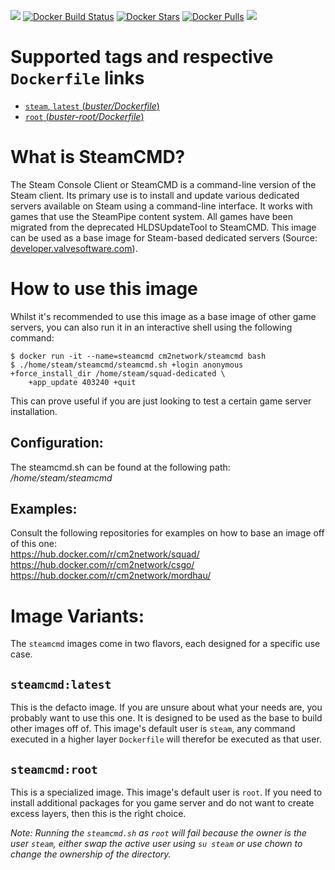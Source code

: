 [![](https://img.shields.io/codacy/grade/c9aa793af739452bb9a9fc45a4758328.svg)](https://hub.docker.com/r/cm2network/steamcmd/) [![Docker Build Status](https://img.shields.io/docker/build/cm2network/steamcmd.svg)](https://hub.docker.com/r/cm2network/steamcmd/) [![Docker Stars](https://img.shields.io/docker/stars/cm2network/steamcmd.svg)](https://hub.docker.com/r/cm2network/steamcmd/) [![Docker Pulls](https://img.shields.io/docker/pulls/cm2network/steamcmd.svg)](https://hub.docker.com/r/cm2network/steamcmd/) [![](https://images.microbadger.com/badges/image/cm2network/steamcmd.svg)](https://microbadger.com/images/cm2network/steamcmd)
# Supported tags and respective `Dockerfile` links
  -	[`steam`, `latest` (*buster/Dockerfile*)](https://github.com/CM2Walki/steamcmd/blob/master/buster/Dockerfile)
  -	[`root` (*buster-root/Dockerfile*)](https://github.com/CM2Walki/steamcmd/blob/master/buster-root/Dockerfile)

# What is SteamCMD?
The Steam Console Client or SteamCMD is a command-line version of the Steam client. Its primary use is to install and update various dedicated servers available on Steam using a command-line interface. It works with games that use the SteamPipe content system. All games have been migrated from the deprecated HLDSUpdateTool to SteamCMD. This image can be used as a base image for Steam-based dedicated servers (Source: [developer.valvesoftware.com](https://developer.valvesoftware.com/wiki/SteamCMD)).

# How to use this image
Whilst it's recommended to use this image as a base image of other game servers, you can also run it in an interactive shell using the following command:
```console
$ docker run -it --name=steamcmd cm2network/steamcmd bash
$ ./home/steam/steamcmd/steamcmd.sh +login anonymous +force_install_dir /home/steam/squad-dedicated \
    +app_update 403240 +quit
```
This can prove useful if you are just looking to test a certain game server installation.
## Configuration:
The steamcmd.sh can be found at the following path: */home/steam/steamcmd*

## Examples:
Consult the following repositories for examples on how to base an image off of this one:<br/>
https://hub.docker.com/r/cm2network/squad/<br/>
https://hub.docker.com/r/cm2network/csgo/<br>
https://hub.docker.com/r/cm2network/mordhau/

# Image Variants:
The `steamcmd` images come in two flavors, each designed for a specific use case.

## `steamcmd:latest`
This is the defacto image. If you are unsure about what your needs are, you probably want to use this one. It is designed to be used as the base to build other images off of. This image's default user is `steam`, any command executed in a higher layer `Dockerfile` will therefor be executed as that user.<br/>

## `steamcmd:root`
This is a specialized image. This image's default user is `root`. If you need to install additional packages for you game server and do not want to create excess layers, then this is the right choice.

_Note: Running the `steamcmd.sh` as `root` will fail because the owner is the user `steam`, either swap the active user using `su steam` or use chown to change the ownership of the directory._
